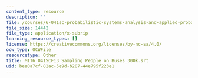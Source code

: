 ```yaml
---
content_type: resource
description: ''
file: /courses/6-041sc-probabilistic-systems-analysis-and-applied-probability-fall-2013/bea0a7cf82ac5e9db28744e795f223e1_MIT6_041SCF13_Sampling_People_on_Buses_300k.vtt
file_size: 14442
file_type: application/x-subrip
learning_resource_types: []
license: https://creativecommons.org/licenses/by-nc-sa/4.0/
ocw_type: OCWFile
resourcetype: Other
title: MIT6_041SCF13_Sampling_People_on_Buses_300k.srt
uid: bea0a7cf-82ac-5e9d-b287-44e795f223e1
---
```

